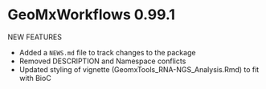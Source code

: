 # GeoMxWorkflows 0.99.1

NEW FEATURES

* Added a `NEWS.md` file to track changes to the package
* Removed DESCRIPTION and Namespace conflicts
* Updated styling of vignette (GeomxTools_RNA-NGS_Analysis.Rmd) to fit with BioC
